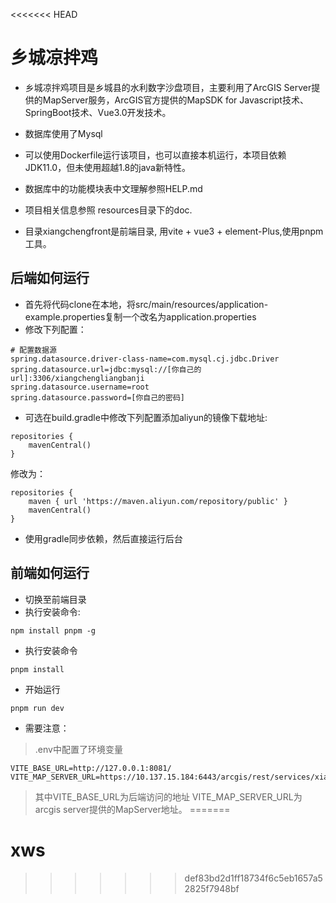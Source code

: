 <<<<<<< HEAD
# 乡城凉拌鸡
- 乡城凉拌鸡项目是乡城县的水利数字沙盘项目，主要利用了ArcGIS Server提供的MapServer服务，ArcGIS官方提供的MapSDK for Javascript技术、SpringBoot技术、Vue3.0开发技术。
- 数据库使用了Mysql

- 可以使用Dockerfile运行该项目，也可以直接本机运行，本项目依赖JDK11.0，但未使用超越1.8的java新特性。
- 数据库中的功能模块表中文理解参照HELP.md

- 项目相关信息参照 resources目录下的doc.

- 目录xiangchengfront是前端目录, 用vite + vue3 + element-Plus,使用pnpm工具。


## 后端如何运行
- 首先将代码clone在本地，将src/main/resources/application-example.properties复制一个改名为application.properties
- 修改下列配置：
```properties
# 配置数据源
spring.datasource.driver-class-name=com.mysql.cj.jdbc.Driver
spring.datasource.url=jdbc:mysql://[你自己的url]:3306/xiangchengliangbanji
spring.datasource.username=root
spring.datasource.password=[你自己的密码]
```
- 可选在build.gradle中修改下列配置添加aliyun的镜像下载地址:
```properties
repositories {
    mavenCentral()
}
```
修改为：
```properties
repositories {
    maven { url 'https://maven.aliyun.com/repository/public' }
    mavenCentral()
}
```
- 使用gradle同步依赖，然后直接运行后台

## 前端如何运行
- 切换至前端目录
- 执行安装命令:
```shell
npm install pnpm -g
```
- 执行安装命令
```shell
pnpm install
```
- 开始运行
```shell
pnpm run dev
```
- 需要注意：
> .env中配置了环境变量
```
VITE_BASE_URL=http://127.0.0.1:8081/
VITE_MAP_SERVER_URL=https://10.137.15.184:6443/arcgis/rest/services/xiangchengliangbanji/MapServer
```
> 其中VITE_BASE_URL为后端访问的地址
> VITE_MAP_SERVER_URL为arcgis server提供的MapServer地址。
=======
# xws
>>>>>>> def83bd2d1ff18734f6c5eb1657a52825f7948bf
